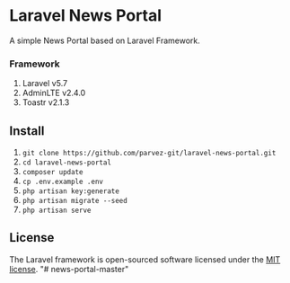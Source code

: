 # Laravel News Portal

A simple News Portal based on Laravel Framework.

### Framework
1. Laravel v5.7
2. AdminLTE v2.4.0
2. Toastr v2.1.3

## Install
01. `git clone https://github.com/parvez-git/laravel-news-portal.git`
02. `cd laravel-news-portal`
03. `composer update`
04. `cp .env.example .env`
05. `php artisan key:generate`
06. `php artisan migrate --seed`
07. `php artisan serve`

## License

The Laravel framework is open-sourced software licensed under the [MIT license](https://opensource.org/licenses/MIT).
"# news-portal-master" 
